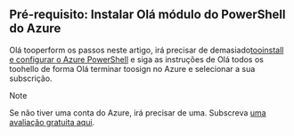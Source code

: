 ## <a name="prerequisite-install-hello-azure-powershell-module"></a>Pré-requisito: Instalar Olá módulo do PowerShell do Azure

Olá tooperform os passos neste artigo, irá precisar de demasiado[tooinstall e configurar o Azure PowerShell](/powershell/azureps-cmdlets-docs) e siga as instruções de Olá todos os toohello de forma Olá terminar toosign no Azure e selecionar a sua subscrição.

> [!NOTE]
> Se não tiver uma conta do Azure, irá precisar de uma. Subscreva [uma avaliação gratuita aqui](../articles/active-directory/sign-up-organization.md).
